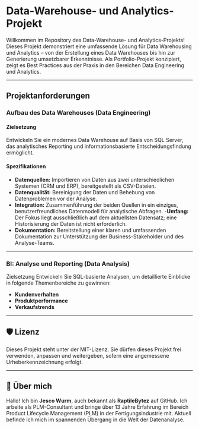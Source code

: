 # Data-Warehouse- und Analytics-Projekt

Willkommen im Repository des Data-Warehouse- und Analytics-Projekts!
Dieses Projekt demonstriert eine umfassende Lösung für Data Warehousing und Analytics – von der Erstellung eines Data Warehouses bis hin zur Generierung umsetzbarer Erkenntnisse.
Als Portfolio-Projekt konzipiert, zeigt es Best Practices aus der Praxis in den Bereichen Data Engineering und Analytics.

---

## Projektanforderungen

### Aufbau des Data Warehouses (Data Engineering)

#### Zielsetzung
Entwickeln Sie ein modernes Data Warehouse auf Basis von SQL Server, das analytisches Reporting und informationsbasierte Entscheidungsfindung ermöglicht.

#### Spezifikationen
- **Datenquellen:** Importieren von Daten aus zwei unterschiedlichen Systemen (CRM und ERP), bereitgestellt als CSV-Dateien.
- **Datenqualität:** Bereinigung der Daten und Behebung von Datenproblemen vor der Analyse.
- **Integration:** Zusammenführung der beiden Quellen in ein einziges, benutzerfreundliches Datenmodell für analytische Abfragen.
-**Umfang:** Der Fokus liegt ausschließlich auf dem aktuellsten Datensatz; eine Historisierung der Daten ist nicht erforderlich.
- **Dokumentation:** Bereitstellung einer klaren und umfassenden Dokumentation zur Unterstützung der Business-Stakeholder und des Analyse-Teams.

---

### BI: Analyse und Reporting (Data Analysis)
Zielsetzung
Entwickeln Sie SQL-basierte Analysen, um detaillierte Einblicke in folgende Themenbereiche zu gewinnen:
- **Kundenverhalten**
- **Produktperformance**
- **Verkaufstrends**

---

## 🛡️ Lizenz
Dieses Projekt steht unter der MIT-Lizenz. Sie dürfen dieses Projekt frei verwenden, anpassen und weitergeben, sofern eine angemessene Urheberkennzeichnung erfolgt.

---

## 👋 Über mich
Hallo! Ich bin **Jesco Wurm**, auch bekannt als **RaptileBytez** auf GitHub. Ich arbeite als PLM-Consultant und bringe über 13 Jahre Erfahrung im Bereich Product Lifecycle Management (PLM) in der Fertigungsindustrie mit. Aktuell befinde ich mich im spannenden Übergang in die Welt der Datenanalyse.